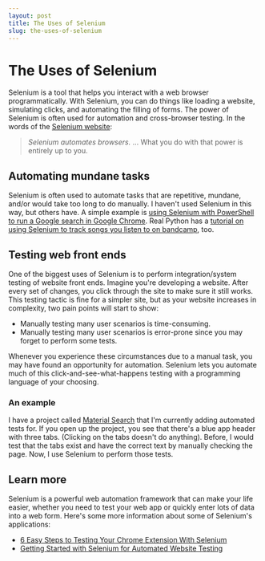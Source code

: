 ```yaml
---
layout: post
title: The Uses of Selenium
slug: the-uses-of-selenium
---
```


# The Uses of Selenium

Selenium is a tool that helps you interact with a web browser programmatically.
With Selenium, you can do things like loading a website, simulating clicks, and
automating the filling of forms. The power of Selenium is often used for
automation and cross-browser testing. In the words of the [Selenium
website](https://www.seleniumhq.org):

> *Selenium automates browsers.* ... What you do with that power is entirely up
> to you.

## Automating mundane tasks

Selenium is often used to automate tasks that are repetitive, mundane, and/or
would take too long to do manually. I haven't used Selenium in this way, but
others have. A simple example is [using Selenium with PowerShell to run a Google
search in Google
Chrome](https://tech.mavericksevmont.com/blog/powershell-selenium-automate-web-browser-interactions-part-i/).
Real Python has a [tutorial on using Selenium to track songs you listen to on
bandcamp](https://realpython.com/modern-web-automation-with-python-and-selenium/),
too.

## Testing web front ends

One of the biggest uses of Selenium is to perform integration/system testing of
website front ends. Imagine you're developing a website. After every set of
changes, you click through the site to make sure it still works. This testing
tactic is fine for a simpler site, but as your website increases in complexity,
two pain points will start to show:

- Manually testing many user scenarios is time-consuming.
- Manually testing many user scenarios is error-prone since you may forget to
perform some tests.

Whenever you experience these circumstances due to a manual task, you may have
found an opportunity for automation. Selenium lets you automate much of this
click-and-see-what-happens testing with a programming language of your choosing.

### An example

I have a project called [Material
Search](https://jmanuel1.github.io/material-search/#!/material-search/) that I'm
currently adding automated tests for. If you open up the project, you see that
there's a blue app header with three tabs. (Clicking on the tabs doesn't do
anything). Before, I would test that the tabs exist and have the correct text by
manually checking the page. Now, I use Selenium to perform those tests.

## Learn more

Selenium is a powerful web automation framework that can make your life easier,
whether you need to test your web app or quickly enter lots of data into a web
form. Here's some more information about some of Selenium's applications:

- [6 Easy Steps to Testing Your Chrome Extension With
Selenium](https://www.blazemeter.com/blog/6-easy-steps-testing-your-chrome-extension-selenium)
- [Getting Started with Selenium for Automated Website
Testing](https://wiki.saucelabs.com/display/DOCS/Getting+Started+with+Selenium+for+Automated+Website+Testing)
